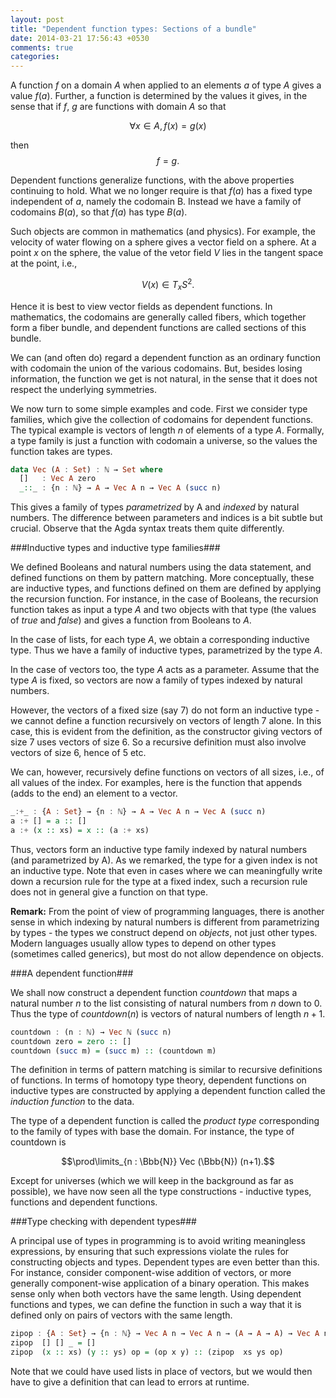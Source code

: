 ```yaml
---
layout: post
title: "Dependent function types: Sections of a bundle"
date: 2014-03-21 17:56:43 +0530
comments: true
categories:
---
```


A function $f$ on a domain $A$ when applied to an elements $a$ of type $A$ gives a value $f(a)$. Further, a function is determined by the values it gives, in the sense that if $f$, $g$ are functions with domain $A$ so that

$$\forall x\in A, f(x) = g(x)$$

then
$$f=g.$$

Dependent functions generalize functions, with the above properties continuing to hold. What we no longer require is that $f(a)$ has a fixed type independent of $a$, namely the codomain B. Instead we have a family of codomains $B(a)$, so that $f(a)$ has type $B(a)$.

Such objects are common in mathematics (and physics). For example, the velocity of water flowing on a sphere  gives a vector field on a sphere. At a point $x$ on the sphere, the value of the vetor field $V$ lies in the tangent space at the point, i.e.,

$$V(x) \in T_x S^2.$$

Hence it is best to view vector fields as dependent functions. In mathematics, the codomains are generally called fibers, which together form a fiber bundle, and dependent functions are called sections of this bundle.

We can (and often do) regard a dependent function as an ordinary function with codomain the union of the various codomains. But, besides losing information, the function we get is not natural, in the sense that it does not respect the underlying symmetries.

We now turn to some simple examples and code. First we consider type families, which give the collection of codomains for dependent functions. The typical example is vectors of length $n$ of elements of a type $A$. Formally, a type family is just a function with codomain a universe, so the values the function takes are types.

``` haskell The Type family of vectors of length n
data Vec (A : Set) : ℕ → Set where
  []   : Vec A zero
  _::_ : {n : ℕ} → A → Vec A n → Vec A (succ n)
```

This gives a family of types *parametrized* by A and *indexed* by natural numbers. The difference between parameters and indices is a bit subtle but crucial. Observe that the Agda syntax treats them quite differently.

###Inductive types and inductive type families###

We defined Booleans and natural numbers using the data statement, and defined functions on them by pattern matching. More conceptually, these are inductive types, and functions defined on them are defined by applying the recursion function. For instance, in the case of Booleans, the recursion function takes as input a type $A$ and two objects with that type (the values of $true$ and $false$) and gives a function from Booleans to $A$.

In the case of lists, for each type $A$, we obtain a corresponding inductive type. Thus we have a family of inductive types, parametrized by the type $A$.

In the case of vectors too, the type $A$ acts as a parameter.  Assume that the type $A$ is fixed, so vectors are now a family of types indexed by natural numbers.

However, the vectors of a fixed size (say $7$) do not form an inductive type - we cannot define a function recursively on vectors of length $7$ alone.  In this case, this is evident from the definition, as the constructor giving vectors of size $7$ uses vectors of size $6$. So a recursive definition must also involve vectors of size $6$, hence of $5$ etc.

We can, however, recursively define functions on vectors of all sizes, i.e., of all values of the index. For examples, here is the function that appends (adds to the end) an element to a vector.

```haskell Appending to a vector
_:+_ : {A : Set} → {n : ℕ} → A → Vec A n → Vec A (succ n)
a :+ [] = a :: []
a :+ (x :: xs) = x :: (a :+ xs)
```

Thus, vectors form an inductive type family indexed by natural numbers (and parametrized by A). As we remarked, the type for a given index is not an inductive type. Note that even in cases where we can meaningfully write down a recursion rule for the type at a fixed index, such a recursion rule does not in general give a function on that type.

**Remark:** From the point of view of programming languages, there is another sense in which indexing by natural numbers is different from parametrizing by types - the types we construct depend on *objects*, not just other types. Modern languages usually allow types to depend on other types (sometimes called generics), but most do not allow dependence on objects.

###A dependent function###

We shall now construct a dependent function _countdown_ that maps a natural number $n$ to the list consisting of natural numbers from $n$ down to $0$. Thus the type of $countdown(n)$ is vectors of natural numbers of length $n+1$.

```haskell countdown : a dependent function
countdown : (n : ℕ) → Vec ℕ (succ n)
countdown zero = zero :: []
countdown (succ m) = (succ m) :: (countdown m)
```

The definition in terms of pattern matching is similar to recursive definitions of functions. In terms of homotopy type theory, dependent functions on inductive types are constructed by applying a dependent function called the *induction function* to the data.

The type of a dependent function is called the *product type* corresponding to the family of types with base the domain. For instance, the type of countdown is

$$\prod\limits_{n : \Bbb{N}} Vec (\Bbb{N}) (n+1).$$

Except for universes (which we will keep in the background as far as possible), we have now seen all the type constructions - inductive types, functions and dependent functions.

###Type checking with dependent types###

A principal use of types in programming is to avoid writing meaningless expressions, by ensuring that such expressions violate the rules for constructing objects and types. Dependent types are even better than this. For instance, consider component-wise addition of   vectors, or more generally component-wise application of a binary operation. This makes sense only when both vectors have the same length. Using dependent functions and types, we can define the function in such a way that it is defined only on pairs of vectors with the same length.

```haskell Componentwise operation on vectors
zipop : {A : Set} → {n : ℕ} → Vec A n → Vec A n → (A → A → A) → Vec A n
zipop  [] [] _ = []
zipop  (x :: xs) (y :: ys) op = (op x y) :: (zipop  xs ys op)
```

Note that we could have used lists in place of vectors, but we would then have to give a definition that can lead to errors at runtime.
